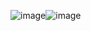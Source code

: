 ![image](https://user-images.githubusercontent.com/37383368/137831574-da5bf0e3-2b1b-4659-b15c-856ce5ed3ebf.png)![image](https://user-images.githubusercontent.com/37383368/137831594-5dde39eb-ed40-4290-9950-e747b4efc771.png)
